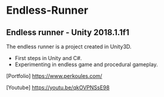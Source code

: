 # Endless-Runner
## Endless runner - Unity 2018.1.1f1

The endless runner is a project created in Unity3D. 
* First steps in Unity and C#. 
* Experimenting in endless game and procedural gameplay.


[Portfolio] https://www.perkoules.com/

[Youtube] https://youtu.be/qkOVPNSsE98
